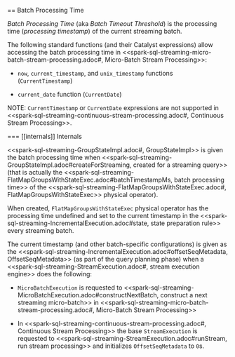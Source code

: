 == Batch Processing Time

*Batch Processing Time* (aka *Batch Timeout Threshold*) is the processing time (_processing timestamp_) of the current streaming batch.

The following standard functions (and their Catalyst expressions) allow accessing the batch processing time in <<spark-sql-streaming-micro-batch-stream-processing.adoc#, Micro-Batch Stream Processing>>:

* `now`, `current_timestamp`, and `unix_timestamp` functions (`CurrentTimestamp`)

* `current_date` function (`CurrentDate`)

NOTE: `CurrentTimestamp` or `CurrentDate` expressions are not supported in <<spark-sql-streaming-continuous-stream-processing.adoc#, Continuous Stream Processing>>.

=== [[internals]] Internals

<<spark-sql-streaming-GroupStateImpl.adoc#, GroupStateImpl>> is given the batch processing time when <<spark-sql-streaming-GroupStateImpl.adoc#createForStreaming, created for a streaming query>> (that is actually the <<spark-sql-streaming-FlatMapGroupsWithStateExec.adoc#batchTimestampMs, batch processing time>> of the <<spark-sql-streaming-FlatMapGroupsWithStateExec.adoc#, FlatMapGroupsWithStateExec>> physical operator).

When created, `FlatMapGroupsWithStateExec` physical operator has the processing time undefined and set to the current timestamp in the <<spark-sql-streaming-IncrementalExecution.adoc#state, state preparation rule>> every streaming batch.

The current timestamp (and other batch-specific configurations) is given as the <<spark-sql-streaming-IncrementalExecution.adoc#offsetSeqMetadata, OffsetSeqMetadata>> (as part of the query planning phase) when a <<spark-sql-streaming-StreamExecution.adoc#, stream execution engine>> does the following:

* `MicroBatchExecution` is requested to <<spark-sql-streaming-MicroBatchExecution.adoc#constructNextBatch, construct a next streaming micro-batch>> in <<spark-sql-streaming-micro-batch-stream-processing.adoc#, Micro-Batch Stream Processing>>

* In <<spark-sql-streaming-continuous-stream-processing.adoc#, Continuous Stream Processing>> the base `StreamExecution` is requested to <<spark-sql-streaming-StreamExecution.adoc#runStream, run stream processing>> and initializes `OffsetSeqMetadata` to ``0``s.
